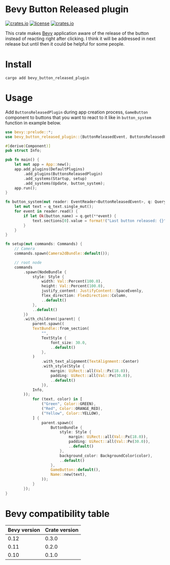 # Bevy Button Released plugin

[![crates.io](https://img.shields.io/crates/v/bevy_button_released_plugin.svg)](https://crates.io/crates/bevy_button_released_plugin)
[![license](https://img.shields.io/crates/l/bevy_button_released_plugin)](https://github.com/NiklasEi/bevy_button_released_plugin#license)
[![crates.io](https://img.shields.io/crates/d/bevy_button_released_plugin.svg)](https://crates.io/crates/bevy_button_released_plugin)

This crate makes [Bevy](https://github.com/bevyengine/bevy) application aware of the release of the button instead of reacting right after clicking. I think it will be addressed in next release but until then it could be helpful for some people.

# Install

```
cargo add bevy_button_released_plugin
```

# Usage

Add `ButtonsReleasedPlugin` during app creation process, `GameButton` component to buttons that you want to react to it like in `button_system` function in example below.

```rust
use bevy::prelude::*;
use bevy_button_released_plugin::{ButtonReleasedEvent, ButtonsReleasedPlugin, GameButton};

#[derive(Component)]
pub struct Info;

pub fn main() {
    let mut app = App::new();
    app.add_plugins(DefaultPlugins)
        .add_plugins(ButtonsReleasedPlugin)
        .add_systems(Startup, setup)
        .add_systems(Update, button_system);
    app.run();
}

fn button_system(mut reader: EventReader<ButtonReleasedEvent>, q: Query<&Name>, mut q_text: Query<&mut Text,With<Info>>) {
    let mut text = q_text.single_mut();
    for event in reader.read() {
        if let Ok(button_name) = q.get(**event) {
            text.sections[0].value = format!("Last button released: {}", button_name);
        }
    }
}

fn setup(mut commands: Commands) {
    // Camera
    commands.spawn(Camera2dBundle::default());

    // root node
    commands
        .spawn(NodeBundle {
            style: Style {
                width: Val::Percent(100.0),
                height: Val::Percent(100.0),
                justify_content: JustifyContent::SpaceEvenly,
                flex_direction: FlexDirection::Column,
                ..default()
            },
            ..default()
        })
        .with_children(|parent| {   
            parent.spawn((
            TextBundle::from_section(
                "",
                TextStyle {
                    font_size: 30.0,
                    ..default()
                },
            )
                .with_text_alignment(TextAlignment::Center)
                .with_style(Style {
                    margin: UiRect::all(Val::Px(18.0)),
                    padding: UiRect::all(Val::Px(30.0)),
                    ..default()
                }),
            Info,
        ));
            for (text, color) in [
                ("Green", Color::GREEN),
                ("Red", Color::ORANGE_RED),
                ("Yellow", Color::YELLOW),
            ] {
                parent.spawn((
                    ButtonBundle {
                        style: Style {
                            margin: UiRect::all(Val::Px(18.0)),
                            padding: UiRect::all(Val::Px(30.0)),
                            ..default()
                        },
                        background_color: BackgroundColor(color),
                        ..default()
                    },
                    GameButton::default(),
                    Name::new(text),
                ));
            }
        });
}
```

# Bevy compatibility table
Bevy version | Crate version
--- | ---
0.12 | 0.3.0
0.11 | 0.2.0
0.10 | 0.1.0